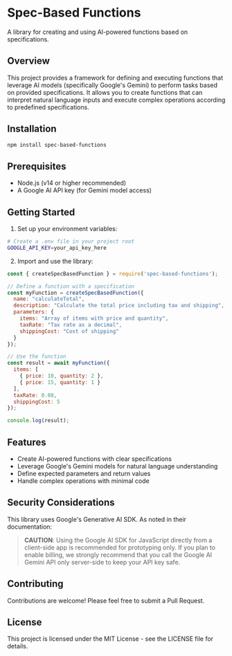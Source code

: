 # Spec-Based Functions

A library for creating and using AI-powered functions based on specifications.

## Overview

This project provides a framework for defining and executing functions that leverage AI models (specifically Google's Gemini) to perform tasks based on provided specifications. It allows you to create functions that can interpret natural language inputs and execute complex operations according to predefined specifications.

## Installation

```bash
npm install spec-based-functions
```

## Prerequisites

- Node.js (v14 or higher recommended)
- A Google AI API key (for Gemini model access)

## Getting Started

1. Set up your environment variables:

```bash
# Create a .env file in your project root
GOOGLE_API_KEY=your_api_key_here
```

2. Import and use the library:

```javascript
const { createSpecBasedFunction } = require('spec-based-functions');

// Define a function with a specification
const myFunction = createSpecBasedFunction({
  name: "calculateTotal",
  description: "Calculate the total price including tax and shipping",
  parameters: {
    items: "Array of items with price and quantity",
    taxRate: "Tax rate as a decimal",
    shippingCost: "Cost of shipping"
  }
});

// Use the function
const result = await myFunction({
  items: [
    { price: 10, quantity: 2 },
    { price: 15, quantity: 1 }
  ],
  taxRate: 0.08,
  shippingCost: 5
});

console.log(result);
```

## Features

- Create AI-powered functions with clear specifications
- Leverage Google's Gemini models for natural language understanding
- Define expected parameters and return values
- Handle complex operations with minimal code


## Security Considerations

This library uses Google's Generative AI SDK. As noted in their documentation:

> **CAUTION**: Using the Google AI SDK for JavaScript directly from a client-side app is recommended for prototyping only. If you plan to enable billing, we strongly recommend that you call the Google AI Gemini API only server-side to keep your API key safe.

## Contributing

Contributions are welcome! Please feel free to submit a Pull Request.

## License

This project is licensed under the MIT License - see the LICENSE file for details.